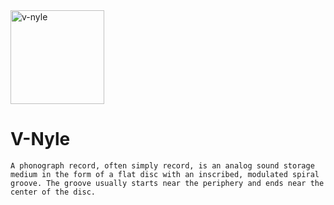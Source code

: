 
<img src="https://images.vexels.com/media/users/3/161230/isolated/preview/1fa58bd038c77c9d668475b9f05126a5-ilustraci--n-de-banda-de-vinilo-by-vexels.png" alt="v-nyle" height="150" width="150"> 

# V-Nyle
`
A phonograph record, often simply record, is an analog sound storage medium in the form of a flat disc with an inscribed, modulated spiral groove. The groove usually starts near the periphery and ends near the center of the disc.
`
